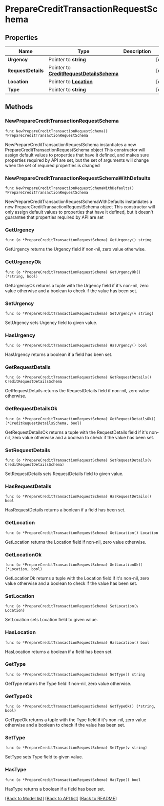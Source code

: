 # PrepareCreditTransactionRequestSchema

## Properties

Name | Type | Description | Notes
------------ | ------------- | ------------- | -------------
**Urgency** | Pointer to **string** |  | [optional] 
**RequestDetails** | Pointer to [**CreditRequestDetailsSchema**](CreditRequestDetailsSchema.md) |  | [optional] 
**Location** | Pointer to [**Location**](Location.md) |  | [optional] 
**Type** | Pointer to **string** |  | [optional] 

## Methods

### NewPrepareCreditTransactionRequestSchema

`func NewPrepareCreditTransactionRequestSchema() *PrepareCreditTransactionRequestSchema`

NewPrepareCreditTransactionRequestSchema instantiates a new PrepareCreditTransactionRequestSchema object
This constructor will assign default values to properties that have it defined,
and makes sure properties required by API are set, but the set of arguments
will change when the set of required properties is changed

### NewPrepareCreditTransactionRequestSchemaWithDefaults

`func NewPrepareCreditTransactionRequestSchemaWithDefaults() *PrepareCreditTransactionRequestSchema`

NewPrepareCreditTransactionRequestSchemaWithDefaults instantiates a new PrepareCreditTransactionRequestSchema object
This constructor will only assign default values to properties that have it defined,
but it doesn't guarantee that properties required by API are set

### GetUrgency

`func (o *PrepareCreditTransactionRequestSchema) GetUrgency() string`

GetUrgency returns the Urgency field if non-nil, zero value otherwise.

### GetUrgencyOk

`func (o *PrepareCreditTransactionRequestSchema) GetUrgencyOk() (*string, bool)`

GetUrgencyOk returns a tuple with the Urgency field if it's non-nil, zero value otherwise
and a boolean to check if the value has been set.

### SetUrgency

`func (o *PrepareCreditTransactionRequestSchema) SetUrgency(v string)`

SetUrgency sets Urgency field to given value.

### HasUrgency

`func (o *PrepareCreditTransactionRequestSchema) HasUrgency() bool`

HasUrgency returns a boolean if a field has been set.

### GetRequestDetails

`func (o *PrepareCreditTransactionRequestSchema) GetRequestDetails() CreditRequestDetailsSchema`

GetRequestDetails returns the RequestDetails field if non-nil, zero value otherwise.

### GetRequestDetailsOk

`func (o *PrepareCreditTransactionRequestSchema) GetRequestDetailsOk() (*CreditRequestDetailsSchema, bool)`

GetRequestDetailsOk returns a tuple with the RequestDetails field if it's non-nil, zero value otherwise
and a boolean to check if the value has been set.

### SetRequestDetails

`func (o *PrepareCreditTransactionRequestSchema) SetRequestDetails(v CreditRequestDetailsSchema)`

SetRequestDetails sets RequestDetails field to given value.

### HasRequestDetails

`func (o *PrepareCreditTransactionRequestSchema) HasRequestDetails() bool`

HasRequestDetails returns a boolean if a field has been set.

### GetLocation

`func (o *PrepareCreditTransactionRequestSchema) GetLocation() Location`

GetLocation returns the Location field if non-nil, zero value otherwise.

### GetLocationOk

`func (o *PrepareCreditTransactionRequestSchema) GetLocationOk() (*Location, bool)`

GetLocationOk returns a tuple with the Location field if it's non-nil, zero value otherwise
and a boolean to check if the value has been set.

### SetLocation

`func (o *PrepareCreditTransactionRequestSchema) SetLocation(v Location)`

SetLocation sets Location field to given value.

### HasLocation

`func (o *PrepareCreditTransactionRequestSchema) HasLocation() bool`

HasLocation returns a boolean if a field has been set.

### GetType

`func (o *PrepareCreditTransactionRequestSchema) GetType() string`

GetType returns the Type field if non-nil, zero value otherwise.

### GetTypeOk

`func (o *PrepareCreditTransactionRequestSchema) GetTypeOk() (*string, bool)`

GetTypeOk returns a tuple with the Type field if it's non-nil, zero value otherwise
and a boolean to check if the value has been set.

### SetType

`func (o *PrepareCreditTransactionRequestSchema) SetType(v string)`

SetType sets Type field to given value.

### HasType

`func (o *PrepareCreditTransactionRequestSchema) HasType() bool`

HasType returns a boolean if a field has been set.


[[Back to Model list]](../README.md#documentation-for-models) [[Back to API list]](../README.md#documentation-for-api-endpoints) [[Back to README]](../README.md)


